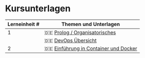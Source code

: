 # Kursunterlagen

| Lerneinheit # | Themen und Unterlagen |
| --- | --- |
| 1 | 🇩🇪 [Prolog / Organisatorisches](https://github.com/aheil/hhn-devops/raw/main/slides/devops.00.de.prolog.pdf) |
|   | 🇩🇪 [DevOps Übersicht](https://github.com/aheil/hhn-devops/raw/main/slides/devops.01.de.overview.pdf) |
|2| 🇩🇪 [Einführung in Container und Docker](https://github.com/aheil/hhn-devops/raw/main/slides/devops.05.de.overview.pdf)|
